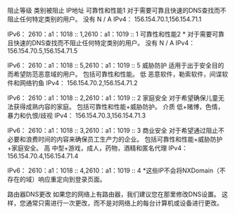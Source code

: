 
阻止等级	类别被阻止	IP地址
可靠性和性能1 
对于需要可靠且快速的DNS查找而不阻止任何特定类别的用户。	没有	N / A	IPv4： 156.154.70.1,156.154.71.1 

IPv6： 2610：a1：1018 :: 1,2610：a1：1019 :: 1
可靠性和性能2 * 
对于需要可靠且快速的DNS查找而不阻止任何特定类别的用户。	没有	N / A	IPv4： 156.154.70.5,156.154.71.5 

IPv6： 2610：a1：1018 :: 5,2610：a1：1019 :: 5
威胁防护 
适用于出于安全目的而希望防范恶意域的用户。 包括可靠性和性能。	低	恶意软件，勒索软件，间谍软件和网络钓鱼	IPv4： 156.154.70.2,156.154.71.2 

IPv6： 2610：a1：1018 :: 2,2610：a1：1019 :: 2
家庭安全 
对于希望确保儿童无法获得成熟内容的家庭。 包括可靠性和性能+威胁防护。	介质	低+赌博，色情，暴力和仇恨/歧视	IPv4： 156.154.70.3,156.154.71.3 

IPv6： 2610：a1：1018 :: 3,2610：a1：1019 :: 3
商业安全 
对于希望通过阻止不必要和浪费时间的内容来确保员工生产力的企业。 包括可靠性和性能+威胁防护+家庭安全。	高	中型+游戏，成人，药物，酒精和匿名代理	IPv4： 156.154.70.4,156.154.71.4 

IPv6： 2610：a1：1018 :: 4,2610：a1：1019 :: 4
*这些IP不会将NXDomain（不存在的域）响应重定向到登录页面。

路由器DNS更改
如果您的网络上有路由器，我们建议您在那里修改DNS设置。 这样，您通常只需进行一次更改，而不是对网络上的每台计算机或设备进行更改。
